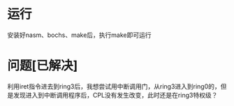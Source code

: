 # 运行
安装好nasm、bochs、make后，执行make即可运行
# 问题[已解决]

利用iret指令进去到ring3后，我想尝试用中断调用门，从ring3进入到ring0的，但是发现进入到中断调用程序后，CPL没有发生改变，此时还是在ring3特权级？
